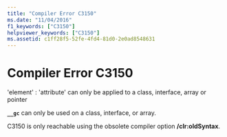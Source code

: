 ```yaml
---
title: "Compiler Error C3150"
ms.date: "11/04/2016"
f1_keywords: ["C3150"]
helpviewer_keywords: ["C3150"]
ms.assetid: c1ff28f5-52fe-4fd4-81d0-2e0ad8548631
---
```

# Compiler Error C3150

'element' : 'attribute' can only be applied to a class, interface, array or pointer

**`__gc`** can only be used on a class, interface, or array.

C3150 is only reachable using the obsolete compiler option **/clr:oldSyntax**.
